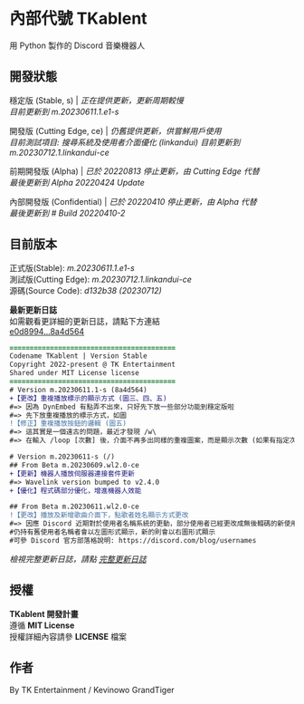 # 內部代號 TKablent
用 Python 製作的 Discord 音樂機器人

## 開發狀態
穩定版 (Stable, s) | *正在提供更新，更新周期較慢*  
*目前更新到 m.20230611.1.e1-s*  

開發版 (Cutting Edge, ce) | *仍舊提供更新，供嘗鮮用戶使用*  
*目前測試項目: 搜尋系統及使用者介面優化 (linkandui)*
*目前更新到 m.20230712.1.linkandui-ce*  

前期開發版 (Alpha) | *已於 20220813 停止更新，由 Cutting Edge 代替*  
*最後更新到 Alpha 20220424 Update*  

內部開發版 (Confidential) | *已於 20220410 停止更新，由 Alpha 代替*  
*最後更新到 # Build 20220410-2*

## 目前版本
正式版(Stable): *m.20230611.1.e1-s*  
測試版(Cutting Edge): *m.20230712.1.linkandui-ce*  
源碼(Source Code): *d132b38 (20230712)*
  
**最新更新日誌**  
如需觀看更詳細的更新日誌，請點下方連結  
[e0d8994...8a4d564](https://github.com/TK-Entertainment/tkablent/compare/e0d8994...8a4d564)

```diff
=========================================
Codename TKablent | Version Stable
Copyright 2022-present @ TK Entertainment
Shared under MIT License license
=========================================
# Version m.20230611.1-s (8a4d564)
+【更改】重複播放標示的顯示方式 (圖三、四、五)
#=> 因為 DynEmbed 有點弄不出來，只好先下放一些部分功能到穩定版啦
#=> 先下放重複播放的標示方式，如圖
!【修正】重複播放按鈕的邏輯 (圖五)
#=> 這其實是一個遠古的問題，最近才發現 /w\
#=> 在輸入 /loop [次數] 後，介面不再多出同樣的重複圖案，而是顯示次數 (如果有指定次數的話)

# Version m.20230611-s (/)
## From Beta m.20230609.wl2.0-ce
+【更新】機器人播放伺服器連接套件更新
#=> Wavelink version bumped to v2.4.0
+【優化】程式碼部分優化，增進機器人效能

## From Beta m.20230611.wl2.0-ce
!【更改】播放及新增歌曲介面下，點歌者姓名顯示方式更改
#=> 因應 Discord 近期對於使用者名稱系統的更動，部分使用者已經更改成無後輟碼的新使用者名稱格式，故機器人修正部分顯示問題 (本來會顯示#0) (我知道有些人很不爽這個變更，但沒辦法ww)
#仍持有舊使用者名稱者會以左圖形式顯示，新的則會以右圖形式顯示
#可參 Discord 官方部落格說明: https://discord.com/blog/usernames
```  
*檢視完整更新日誌，請點 [完整更新日誌](https://github.com/TK-Entertainment/tkablent/blob/main/CHANGELOG.md)*
## 授權
**TKablent 開發計畫**  
遵循 **MIT License**  
授權詳細內容請參 **LICENSE** 檔案
## 作者
By TK Entertainment / Kevinowo GrandTiger
